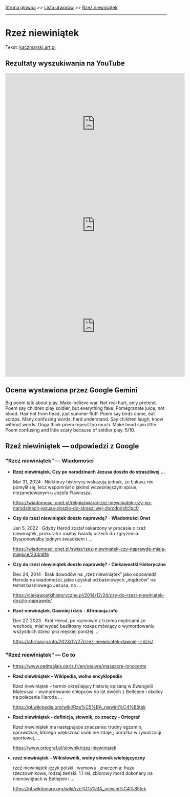 [Strona główna](../index.md) >> [Lista utworów](../list.md) >> [Rzeź niewiniątek](531.md)

---

# Rzeź niewiniątek

Tekst: [kaczmarski.art.pl](https://www.kaczmarski.art.pl/tworczosc/wiersze/rzez-niewiniatek/)

## Rezultaty wyszukiwania na YouTube

<iframe width="560" height="315" src="https://www.youtube.com/embed/7cDPbmrdInY?si=IdontcarewhotheIRSsendsImnotpayingtaxes" title="YouTube video player" frameborder="0" allow="accelerometer; autoplay; clipboard-write; encrypted-media; gyroscope; picture-in-picture; web-share" referrerpolicy="strict-origin-when-cross-origin" allowfullscreen></iframe>

<iframe width="560" height="315" src="https://www.youtube.com/embed/yFcQX8NotVw?si=IdontcarewhotheIRSsendsImnotpayingtaxes" title="YouTube video player" frameborder="0" allow="accelerometer; autoplay; clipboard-write; encrypted-media; gyroscope; picture-in-picture; web-share" referrerpolicy="strict-origin-when-cross-origin" allowfullscreen></iframe>

<iframe width="560" height="315" src="https://www.youtube.com/embed/h0ybHAECSgE?si=IdontcarewhotheIRSsendsImnotpayingtaxes" title="YouTube video player" frameborder="0" allow="accelerometer; autoplay; clipboard-write; encrypted-media; gyroscope; picture-in-picture; web-share" referrerpolicy="strict-origin-when-cross-origin" allowfullscreen></iframe>

## Ocena wystawiona przez Google Gemini

Big poem talk about play. Make-believe war. Not real hurt, only pretend. Poem say children play soldier, but everything fake. Pomegranate juice, not blood. Hair not from head, just summer fluff. Poem say birds come, eat scraps. Many confusing words, hard understand. Say children laugh, know without words. Ooga think poem repeat too much. Make head spin little. Poem confusing and little scary because of soldier play. 5/10.


## Rzeź niewiniątek — odpowiedzi z Google

### "Rzeź niewiniątek" — Wiadomości

- **Rzeź niewiniątek. Czy po narodzinach Jezusa doszło do straszliwej ...**

    Mar 31, 2024  ·  Niektórzy historycy wskazują jednak, że Łukasz nie pomylił się, lecz wspomniał o jakimś wcześniejszym spisie, niezanotowanym u Józefa Flawiusza. 

   <https://wiadomosci.onet.pl/religia/wiara/rzez-niewiniatek-czy-po-narodzinach-jezusa-doszlo-do-straszliwej-zbrodni/sfc1pc0>
- **Czy do rzezi niewiniątek doszło naprawdę? - Wiadomości Onet**

    Jan 5, 2022  ·  Gdyby Herod został oskarżony w procesie o rzeź niewiniątek, prokurator miałby twardy orzech do zgryzienia. Dysponowałby jednym świadkiem i ... 

   <https://wiadomosci.onet.pl/swiat/rzez-niewiniatek-czy-naprawde-miala-miejsce/234n8fe>
- **Czy do rzezi niewiniątek doszło naprawdę? - Ciekawostki Historyczne**

    Dec 24, 2014  ·  Brak dowodów na „rzeź niewiniątek” jako odpowiedź Heroda na wiadomości, jakie uzyskał od baśniowych „mędrców” na temat baśniowego Jezusa, na ... 

   <https://ciekawostkihistoryczne.pl/2014/12/24/czy-do-rzezi-niewiniatek-doszlo-naprawde/>
- **Rzeź niewiniątek. Dawniej i dziś - Afirmacja.info**

    Dec 27, 2023  ·  Król Herod, po rozmowie z trzema mędrcami ze wschodu, miał wydać bezlitosny rozkaz mówiący o wymordowaniu wszystkich dzieci płci męskiej poniżej ... 

   <https://afirmacja.info/2023/12/27/rzez-niewiniatek-dawniej-i-dzis/>

### "Rzeź niewiniątek" — Co to

- <https://www.petitpalais.paris.fr/en/oeuvre/massacre-innocents>
- **Rzeź niewiniątek – Wikipedia, wolna encyklopedia**

    Rzeź niewiniątek – termin określający historię opisaną w Ewangelii Mateusza – wymordowanie chłopców do lat dwóch z Betlejem i okolicy na polecenie Heroda ... 

   <https://pl.wikipedia.org/wiki/Rze%C5%BA_niewini%C4%85tek>
- **Rzeź niewiniątek - definicja, słownik, co znaczy - Ortograf**

    Rzeź niewiniątek ma następujące znaczenia: trudny egzamin, sprawdzian, którego większość osób nie zdaje,; porażka w rywalizacji sportowej, ... 

   <https://www.ortograf.pl/slownik/rzez-niewiniatek>
- **rzeź niewiniątek – Wikisłownik, wolny słownik wielojęzyczny**

    rzeź niewiniątek język polski  · wymowa · znaczenia: fraza rzeczownikowa, rodzaj żeński. 1.1 rel. zbiorowy mord dokonany na niemowlętach w Betlejem i ... 

   <https://pl.wiktionary.org/wiki/rze%C5%BA_niewini%C4%85tek>

